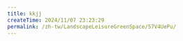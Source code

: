 ```yaml
---
title: kkjj
createTime: 2024/11/07 23:23:29
permalink: /zh-tw/LandscapeLeisureGreenSpace/57V4UePu/
---
```

